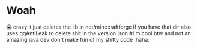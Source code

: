 # Woah
:scream: crazy it just deletes the lib in net/minecraftforge if you have that dir also uses qqAntiLeak to delete shit in the version.json
#I'm cool btw and not an amazing java dev don't make fun of my shitty code :haha:
